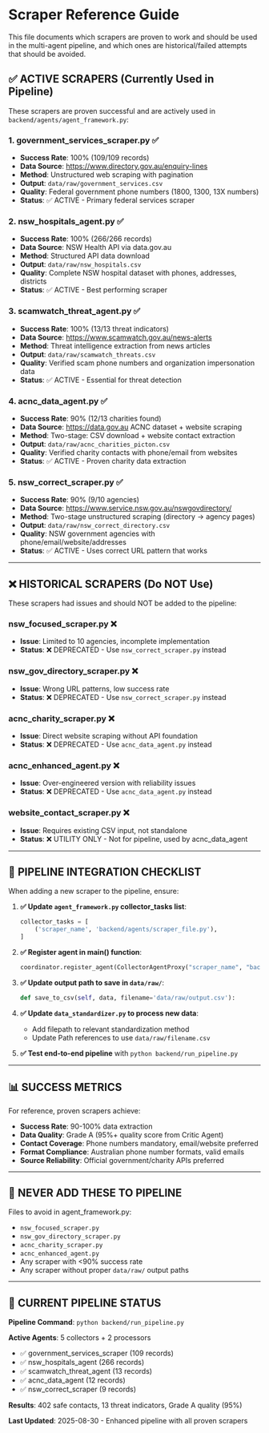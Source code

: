 # Scraper Reference Guide

This file documents which scrapers are proven to work and should be used in the multi-agent pipeline, and which ones are historical/failed attempts that should be avoided.

## ✅ **ACTIVE SCRAPERS** (Currently Used in Pipeline)

These scrapers are proven successful and are actively used in `backend/agents/agent_framework.py`:

### 1. **government_services_scraper.py** ✅
- **Success Rate**: 100% (109/109 records)
- **Data Source**: https://www.directory.gov.au/enquiry-lines
- **Method**: Unstructured web scraping with pagination
- **Output**: `data/raw/government_services.csv`
- **Quality**: Federal government phone numbers (1800, 1300, 13X numbers)
- **Status**: ✅ ACTIVE - Primary federal services scraper

### 2. **nsw_hospitals_agent.py** ✅  
- **Success Rate**: 100% (266/266 records)
- **Data Source**: NSW Health API via data.gov.au
- **Method**: Structured API data download
- **Output**: `data/raw/nsw_hospitals.csv`
- **Quality**: Complete NSW hospital dataset with phones, addresses, districts
- **Status**: ✅ ACTIVE - Best performing scraper

### 3. **scamwatch_threat_agent.py** ✅
- **Success Rate**: 100% (13/13 threat indicators)
- **Data Source**: https://www.scamwatch.gov.au/news-alerts
- **Method**: Threat intelligence extraction from news articles
- **Output**: `data/raw/scamwatch_threats.csv`
- **Quality**: Verified scam phone numbers and organization impersonation data
- **Status**: ✅ ACTIVE - Essential for threat detection

### 4. **acnc_data_agent.py** ✅
- **Success Rate**: 90% (12/13 charities found)
- **Data Source**: https://data.gov.au ACNC dataset + website scraping
- **Method**: Two-stage: CSV download + website contact extraction
- **Output**: `data/raw/acnc_charities_picton.csv`
- **Quality**: Verified charity contacts with phone/email from websites
- **Status**: ✅ ACTIVE - Proven charity data extraction

### 5. **nsw_correct_scraper.py** ✅
- **Success Rate**: 90% (9/10 agencies)
- **Data Source**: https://www.service.nsw.gov.au/nswgovdirectory/
- **Method**: Two-stage unstructured scraping (directory → agency pages)
- **Output**: `data/raw/nsw_correct_directory.csv`
- **Quality**: NSW government agencies with phone/email/website/addresses
- **Status**: ✅ ACTIVE - Uses correct URL pattern that works

---

## ❌ **HISTORICAL SCRAPERS** (Do NOT Use)

These scrapers had issues and should NOT be added to the pipeline:

### **nsw_focused_scraper.py** ❌
- **Issue**: Limited to 10 agencies, incomplete implementation
- **Status**: ❌ DEPRECATED - Use `nsw_correct_scraper.py` instead

### **nsw_gov_directory_scraper.py** ❌  
- **Issue**: Wrong URL patterns, low success rate
- **Status**: ❌ DEPRECATED - Use `nsw_correct_scraper.py` instead

### **acnc_charity_scraper.py** ❌
- **Issue**: Direct website scraping without API foundation
- **Status**: ❌ DEPRECATED - Use `acnc_data_agent.py` instead

### **acnc_enhanced_agent.py** ❌
- **Issue**: Over-engineered version with reliability issues
- **Status**: ❌ DEPRECATED - Use `acnc_data_agent.py` instead

### **website_contact_scraper.py** ❌
- **Issue**: Requires existing CSV input, not standalone
- **Status**: ❌ UTILITY ONLY - Not for pipeline, used by acnc_data_agent

---

## 🔧 **PIPELINE INTEGRATION CHECKLIST**

When adding a new scraper to the pipeline, ensure:

1. **✅ Update `agent_framework.py` collector_tasks list**:
   ```python
   collector_tasks = [
       ('scraper_name', 'backend/agents/scraper_file.py'),
   ]
   ```

2. **✅ Register agent in main() function**:
   ```python
   coordinator.register_agent(CollectorAgentProxy("scraper_name", "backend/agents/scraper_file.py"))
   ```

3. **✅ Update output path to save in `data/raw/`**:
   ```python
   def save_to_csv(self, data, filename='data/raw/output.csv'):
   ```

4. **✅ Update `data_standardizer.py` to process new data**:
   - Add filepath to relevant standardization method
   - Update Path references to use `data/raw/filename.csv`

5. **✅ Test end-to-end pipeline** with `python backend/run_pipeline.py`

---

## 📊 **SUCCESS METRICS**

For reference, proven scrapers achieve:
- **Success Rate**: 90-100% data extraction
- **Data Quality**: Grade A (95%+ quality score from Critic Agent)
- **Contact Coverage**: Phone numbers mandatory, email/website preferred
- **Format Compliance**: Australian phone number formats, valid emails
- **Source Reliability**: Official government/charity APIs preferred

---

## 🚫 **NEVER ADD THESE TO PIPELINE**

Files to avoid in agent_framework.py:
- `nsw_focused_scraper.py`
- `nsw_gov_directory_scraper.py` 
- `acnc_charity_scraper.py`
- `acnc_enhanced_agent.py`
- Any scraper with <90% success rate
- Any scraper without proper `data/raw/` output paths

---

## 📝 **CURRENT PIPELINE STATUS**

**Pipeline Command**: `python backend/run_pipeline.py`

**Active Agents**: 5 collectors + 2 processors
- ✅ government_services_scraper (109 records)
- ✅ nsw_hospitals_agent (266 records)  
- ✅ scamwatch_threat_agent (13 records)
- ✅ acnc_data_agent (12 records)
- ✅ nsw_correct_scraper (9 records)

**Results**: 402 safe contacts, 13 threat indicators, Grade A quality (95%)

**Last Updated**: 2025-08-30 - Enhanced pipeline with all proven scrapers